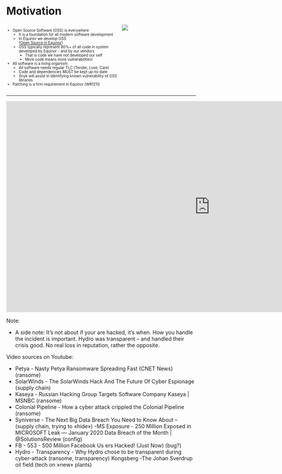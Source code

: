 <!-- .slide: data-background-image="./content/images/appsec-icon.svg" data-background-size="7%" data-background-position="right 2% top 2%"-->

# Motivation

<div style="display: grid;grid-column-gap: 1%; grid-auto-columns: 60% 40%;">

<div  style="grid-area: 1 / 1; font-size: 0.7em;">

- Open Source Software (OSS) is everywhere
  - It is a foundation for all modern software development​
  - In Equinor we develop OSS. </br>([Open Source in Equinor](https://opensource.app.radix.equinor.com/))
  - OSS typically represent 80%+ of all code in system developed by Equinor - and by our vendors
    - That is code we have not developed our self
    - More code means more vulnerabilities!
- All software is a living organism
  - All software needs regular TLC (Tender, Love, Care)
  - Code and dependencies MUST be kept up-to-date
  - Snyk will assist in identifying known vulnerability of OSS libraries
- Patching is a firm requirement in Equinor (WR1211)

</div>

<div  style="grid-area: 1 / 2;"><image src="./content/images/npm_vulnerabilities.png"/></div>

</div>

---

<!-- Video -->
<iframe width="1080" height="560" src="https://www.youtube-nocookie.com/embed/5HnS1zMnUJ4 " title="Secure Code Intro" frameborder="0"  allowfullscreen></iframe>

Note:
- A side note: It’s not about if your are hacked, it’s when. How you handle the incident is important. Hydro was transparent – and handled their crisis good. No real loss in reputation, rather the opposite.

Video sources on Youtube:
- Petya - Nasty Petya Ransomware Spreading Fast (CNET News) (ransome)
- SolarWinds - The SolarWinds Hack And The Future Of Cyber Espionage (supply chain)
- Kaseya - Russian Hacking Group Targets Software Company Kaseya | MSNBC (ransome)
- Colonial Pipeline - How a cyber attack crippled the Colonial Pipeline (ransome)
- Syniverse - The Next Big Data Breach You Need to Know About – (supply chain, trying to «hide»)
-MS Exposure - 250 Million Exposed in MICROSOFT Leak — January 2020 Data Breach of the Month | @SolutionsReview (config)
- FB - 553 - 500 Million Facebook Us ers Hacked! (Just Now) (bug?)
- Hydro - Transparency - Why Hydro chose to be transparent during cyber-attack (ransome, transparency)
Kongsberg -The Johan Sverdrup oil field (tech on »new» plants)
